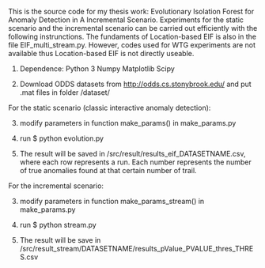 This is the source code for my thesis work: Evolutionary Isolation Forest for Anomaly Detection in A Incremental Scenario.
Experiments for the static scenario and the incremental scenario can be carried out efficiently with the following instrunctions.
The fundaments of Location-based EIF is also in the file EIF_multi_stream.py. However, codes used for WTG experiments are not available thus Location-based EIF is not directly useable.

1. Dependence:
Python 3
Numpy
Matplotlib
Scipy

2. Download ODDS datasets from http://odds.cs.stonybrook.edu/ and put .mat files in folder /dataset/


For the static scenario (classic interactive anomaly detection):

3. modify parameters in function make_params() in make_params.py

4. run $ python evolution.py

5. The result will be saved in /src/result/results_eif_DATASETNAME.csv, where each row represents a run. Each number represents the number of true anomalies found at that certain number of trail.


For the incremental scenario:

3. modify parameters in function make_params_stream() in make_params.py

4. run $ python stream.py

5. The result will be save in /src/result_stream/DATASETNAME/results_pValue_PVALUE_thres_THRES.csv
